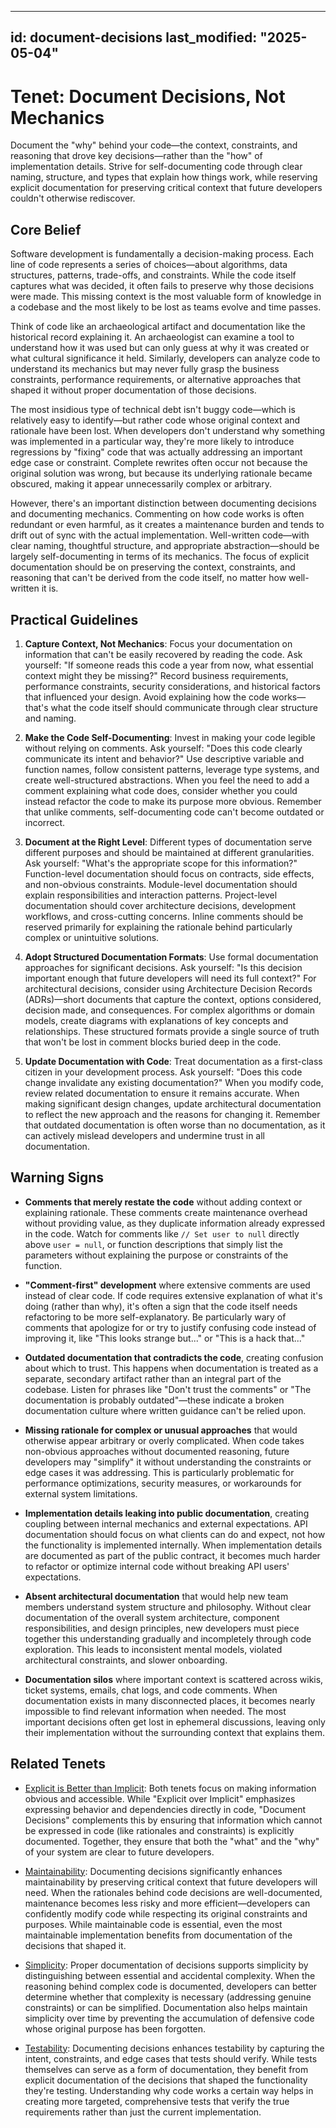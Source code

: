 ______________________________________________________________________

## id: document-decisions last_modified: "2025-05-04"

# Tenet: Document Decisions, Not Mechanics

Document the "why" behind your code—the context, constraints, and reasoning that drove key decisions—rather than the "how" of implementation details. Strive for self-documenting code through clear naming, structure, and types that explain how things work, while reserving explicit documentation for preserving critical context that future developers couldn't otherwise rediscover.

## Core Belief

Software development is fundamentally a decision-making process. Each line of code represents a series of choices—about algorithms, data structures, patterns, trade-offs, and constraints. While the code itself captures what was decided, it often fails to preserve why those decisions were made. This missing context is the most valuable form of knowledge in a codebase and the most likely to be lost as teams evolve and time passes.

Think of code like an archaeological artifact and documentation like the historical record explaining it. An archaeologist can examine a tool to understand how it was used but can only guess at why it was created or what cultural significance it held. Similarly, developers can analyze code to understand its mechanics but may never fully grasp the business constraints, performance requirements, or alternative approaches that shaped it without proper documentation of those decisions.

The most insidious type of technical debt isn't buggy code—which is relatively easy to identify—but rather code whose original context and rationale have been lost. When developers don't understand why something was implemented in a particular way, they're more likely to introduce regressions by "fixing" code that was actually addressing an important edge case or constraint. Complete rewrites often occur not because the original solution was wrong, but because its underlying rationale became obscured, making it appear unnecessarily complex or arbitrary.

However, there's an important distinction between documenting decisions and documenting mechanics. Commenting on how code works is often redundant or even harmful, as it creates a maintenance burden and tends to drift out of sync with the actual implementation. Well-written code—with clear naming, thoughtful structure, and appropriate abstraction—should be largely self-documenting in terms of its mechanics. The focus of explicit documentation should be on preserving the context, constraints, and reasoning that can't be derived from the code itself, no matter how well-written it is.

## Practical Guidelines

1. **Capture Context, Not Mechanics**: Focus your documentation on information that can't be easily recovered by reading the code. Ask yourself: "If someone reads this code a year from now, what essential context might they be missing?" Record business requirements, performance constraints, security considerations, and historical factors that influenced your design. Avoid explaining how the code works—that's what the code itself should communicate through clear structure and naming.

1. **Make the Code Self-Documenting**: Invest in making your code legible without relying on comments. Ask yourself: "Does this code clearly communicate its intent and behavior?" Use descriptive variable and function names, follow consistent patterns, leverage type systems, and create well-structured abstractions. When you feel the need to add a comment explaining what code does, consider whether you could instead refactor the code to make its purpose more obvious. Remember that unlike comments, self-documenting code can't become outdated or incorrect.

1. **Document at the Right Level**: Different types of documentation serve different purposes and should be maintained at different granularities. Ask yourself: "What's the appropriate scope for this information?" Function-level documentation should focus on contracts, side effects, and non-obvious constraints. Module-level documentation should explain responsibilities and interaction patterns. Project-level documentation should cover architecture decisions, development workflows, and cross-cutting concerns. Inline comments should be reserved primarily for explaining the rationale behind particularly complex or unintuitive solutions.

1. **Adopt Structured Documentation Formats**: Use formal documentation approaches for significant decisions. Ask yourself: "Is this decision important enough that future developers will need its full context?" For architectural decisions, consider using Architecture Decision Records (ADRs)—short documents that capture the context, options considered, decision made, and consequences. For complex algorithms or domain models, create diagrams with explanations of key concepts and relationships. These structured formats provide a single source of truth that won't be lost in comment blocks buried deep in the code.

1. **Update Documentation with Code**: Treat documentation as a first-class citizen in your development process. Ask yourself: "Does this code change invalidate any existing documentation?" When you modify code, review related documentation to ensure it remains accurate. When making significant design changes, update architectural documentation to reflect the new approach and the reasons for changing it. Remember that outdated documentation is often worse than no documentation, as it can actively mislead developers and undermine trust in all documentation.

## Warning Signs

- **Comments that merely restate the code** without adding context or explaining rationale. These comments create maintenance overhead without providing value, as they duplicate information already expressed in the code. Watch for comments like `// Set user to null` directly above `user = null`, or function descriptions that simply list the parameters without explaining the purpose or constraints of the function.

- **"Comment-first" development** where extensive comments are used instead of clear code. If code requires extensive explanation of what it's doing (rather than why), it's often a sign that the code itself needs refactoring to be more self-explanatory. Be particularly wary of comments that apologize for or try to justify confusing code instead of improving it, like "This looks strange but..." or "This is a hack that..."

- **Outdated documentation that contradicts the code**, creating confusion about which to trust. This happens when documentation is treated as a separate, secondary artifact rather than an integral part of the codebase. Listen for phrases like "Don't trust the comments" or "The documentation is probably outdated"—these indicate a broken documentation culture where written guidance can't be relied upon.

- **Missing rationale for complex or unusual approaches** that would otherwise appear arbitrary or overly complicated. When code takes non-obvious approaches without documented reasoning, future developers may "simplify" it without understanding the constraints or edge cases it was addressing. This is particularly problematic for performance optimizations, security measures, or workarounds for external system limitations.

- **Implementation details leaking into public documentation**, creating coupling between internal mechanics and external expectations. API documentation should focus on what clients can do and expect, not how the functionality is implemented internally. When implementation details are documented as part of the public contract, it becomes much harder to refactor or optimize internal code without breaking API users' expectations.

- **Absent architectural documentation** that would help new team members understand system structure and philosophy. Without clear documentation of the overall system architecture, component responsibilities, and design principles, new developers must piece together this understanding gradually and incompletely through code exploration. This leads to inconsistent mental models, violated architectural constraints, and slower onboarding.

- **Documentation silos** where important context is scattered across wikis, ticket systems, emails, chat logs, and code comments. When documentation exists in many disconnected places, it becomes nearly impossible to find relevant information when needed. The most important decisions often get lost in ephemeral discussions, leaving only their implementation without the surrounding context that explains them.

## Related Tenets

- [Explicit is Better than Implicit](explicit-over-implicit.md): Both tenets focus on making information obvious and accessible. While "Explicit over Implicit" emphasizes expressing behavior and dependencies directly in code, "Document Decisions" complements this by ensuring that information which cannot be expressed in code (like rationales and constraints) is explicitly documented. Together, they ensure that both the "what" and the "why" of your system are clear to future developers.

- [Maintainability](maintainability.md): Documenting decisions significantly enhances maintainability by preserving critical context that future developers will need. When the rationales behind code decisions are well-documented, maintenance becomes less risky and more efficient—developers can confidently modify code while respecting its original constraints and purposes. While maintainable code is essential, even the most maintainable implementation benefits from documentation of the decisions that shaped it.

- [Simplicity](simplicity.md): Proper documentation of decisions supports simplicity by distinguishing between essential and accidental complexity. When the reasoning behind complex code is documented, developers can better determine whether that complexity is necessary (addressing genuine constraints) or can be simplified. Documentation also helps maintain simplicity over time by preventing the accumulation of defensive code whose original purpose has been forgotten.

- [Testability](testability.md): Documenting decisions enhances testability by capturing the intent, constraints, and edge cases that tests should verify. While tests themselves can serve as a form of documentation, they benefit from explicit documentation of the decisions that shaped the functionality they're testing. Understanding why code works a certain way helps in creating more targeted, comprehensive tests that verify the true requirements rather than just the current implementation.
